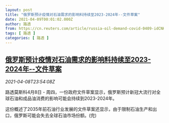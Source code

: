 ```yaml
---
layout: post
title: "俄罗斯预计疫情对石油需求的影响料持续至2023-2024年--文件草案"
date: 2021-04-09T00:01:02.000Z
author: 路透
from: https://cn.reuters.com/article/russia-oil-demand-covid-0409-idCNKBS2BV3A1
tags: [ 路透 ]
categories: [ 路透 ]
---
```

<!--1617926462000-->
[俄罗斯预计疫情对石油需求的影响料持续至2023-2024年--文件草案](https://cn.reuters.com/article/russia-oil-demand-covid-0409-idCNKBS2BV3A1)
------

<div>
<div><i>2021-04-08T23:54:08Z</i></div><p>路透莫斯科4月8日 - 周四，一份政府文件草案显示，俄罗斯预计新冠大流行对全球石油和成品油消费的影响可能会持续到2023-2024年。</p><p>这份概述了2035年前石油行业发展的文件草案还显示，由于限制石油生产和出口，俄罗斯可能会失去全球石油市场份额。(完)</p>
</div>
